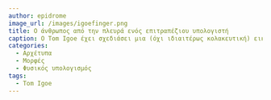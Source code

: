 ```yaml
---
author: epidrome
image_url: /images/igoefinger.png
title: Ο άνθρωπος από την πλευρά ενός επιτραπέζιου υπολογιστή 
caption: Ο Tom Igoe έχει σχεδιάσει μια (όχι ιδιαιτέρως κολακευτική) εικόνα για το πως ένας επιτραπέζιος υπολογιστής με διάδραση που βασίζεται στην επιφάνεια εργασίας βλέπει τον χρήστη.
categories:
  - Αρχέτυπα
  - Μορφές
  - Φυσικός υπολογισμός
tags:
  - Tom Igoe
---
```

